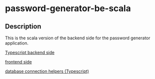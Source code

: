 # password-generator-be-scala


## Description

This is the scala version of the backend side for the password generator application.

[Typescript backend side](https://github.com/Abdelkabiir/password-generator-be)


[frontend side](https://github.com/Abdelkabiir/password-generator-fe)


[database connection helpers (Typescript)](https://github.com/Abdelkabiir/password-generator-db)
